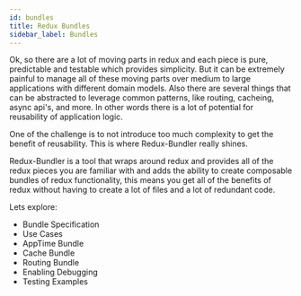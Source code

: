 ```yaml
---
id: bundles
title: Redux Bundles
sidebar_label: Bundles
---
```


Ok, so there are a lot of moving parts in redux and each piece is pure, predictable and testable which provides simplicity. But it can be extremely painful to manage all of these moving parts over medium to large applications with different domain models. Also there are several things that can be abstracted to leverage common patterns, like routing, cacheing, async api's, and more. In other words there is a lot of potential for reusability of application logic.

One of the challenge is to not introduce too much complexity to get the benefit of reusability. This is where Redux-Bundler really shines.

Redux-Bundler is a tool that wraps around redux and provides all of the redux pieces you are familiar with and adds the ability to create composable bundles of redux functionality, this means you get all of the benefits of redux without having to create a lot of files and a lot of redundant code.

Lets explore:

* Bundle Specification
* Use Cases
* AppTime Bundle
* Cache Bundle
* Routing Bundle
* Enabling Debugging
* Testing Examples
